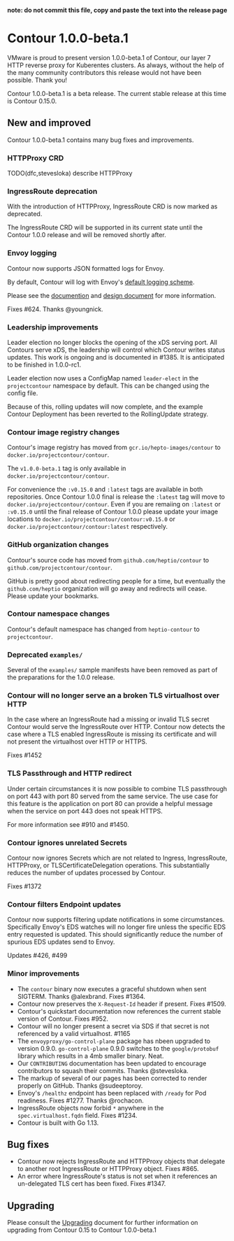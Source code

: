 **note: do not commit this file, copy and paste the text into the release page**

# Contour 1.0.0-beta.1
VMware is proud to present version 1.0.0-beta.1 of Contour, our layer 7 HTTP reverse proxy for Kuberentes clusters. As always, without the help of the many community contributors this release would not have been possible. Thank you!

Contour 1.0.0-beta.1 is a beta release. The current stable release at this time is Contour 0.15.0.

## New and improved 

Contour 1.0.0-beta.1 contains many bug fixes and improvements.

### HTTPProxy CRD

TODO(dfc,stevesloka) describe HTTPProxy

### IngressRoute deprecation

With the introduction of HTTPProxy, IngressRoute CRD is now marked as deprecated. 

The IngressRoute CRD will be supported in its current state until the Contour 1.0.0 release and will be removed shortly after.

### Envoy logging

Contour now supports JSON formatted logs for Envoy.

By default, Contour will log with Envoy's [default logging scheme](https://www.envoyproxy.io/docs/envoy/v1.5.0/configuration/access_log#config-access-log-default-format).

Please see the [documention](/docs/structured-logs.md) and [design document](/design/envoy-json-logging.md) for more information.

Fixes #624. Thanks @youngnick.

### Leadership improvements

Leader election no longer blocks the opening of the xDS serving port.
All Contours serve xDS, the leadership will control which Contour writes status updates.
This work is ongoing and is documented in #1385.
It is anticipated to be finished in 1.0.0-rc1.

Leader election now uses a ConfigMap named `leader-elect` in the `projectcontour` namespace by default.
This can be changed using the config file.

Because of this, rolling updates will now complete, and the example Contour Deployment has been reverted to the RollingUpdate strategy.

### Contour image registry changes

Contour's image registry has moved from `gcr.io/hepto-images/contour` to `docker.io/projectcontour/contour`.

The `v1.0.0-beta.1` tag is only available in `docker.io/projectcontour/contour`. 

For convenience the `:v0.15.0` and `:latest` tags are available in both repositories. Once Contour 1.0.0 final is release the `:latest` tag will move to `docker.io/projectcontour/contour`. Even if you are remaiing on `:latest` or `:v0.15.0` until the final release of Contour 1.0.0 please update your image locations to `docker.io/projectcontour/contour:v0.15.0` or `docker.io/projectcontour/contour:latest` respectively.

### GitHub organization changes

Contour's source code has moved from `github.com/heptio/contour` to `github.com/projectcontour/contour`.

GitHub is pretty good about redirecting people for a time, but eventually the `github.com/heptio` organization will go away and redirects will cease. Please update your bookmarks.

### Contour namespace changes

Contour's default namespace has changed from `heptio-contour` to `projectcontour`.

### Deprecated `examples/`

Several of the `examples/` sample manifests have been removed as part of the preparations for the 1.0.0 release.

### Contour will no longer serve an a broken TLS virtualhost over HTTP

In the case where an IngressRoute had a missing or invalid TLS secret Contour would serve the IngressRoute over HTTP. Contour now detects the case where a TLS enabled IngressRoute is missing its certificate and will not present the virtualhost over HTTP or HTTPS.

Fixes #1452

### TLS Passthrough and HTTP redirect

Under certain circumstances it is now possible to combine TLS passthrough on port 443 with port 80 served from the same service. The use case for this feature is the application on port 80 can provide a helpful message when the service on port 443 does not speak HTTPS.

For more information see #910 and #1450.

### Contour ignores unrelated Secrets

Contour now ignores Secrets which are not related to Ingress, IngressRoute, HTTPProxy, or TLSCertificateDelegation operations.
This substantially reduces the number of updates processed by Contour.

Fixes #1372

### Contour filters Endpoint updates

Contour now supports filtering update notifications in some circumstances. Specifically Envoy's EDS watches will no longer fire unless the specific EDS entry requested is updated. This should significantly reduce the number of spurious EDS updates send to Envoy.

Updates #426, #499

### Minor improvements

- The `contour` binary now executes a graceful shutdown when sent SIGTERM. Thanks @alexbrand. Fixes #1364.
- Contour now preserves the `X-Request-Id` header if present. Fixes #1509.
- Contour's quickstart documentation now references the current stable version of Contour. Fixes #952.
- Contour will no longer present a secret via SDS if that secret is not referenced by a valid virtualhost. #1165
- The `envoyproxy/go-control-plane` package has nbeen upgraded to version 0.9.0. `go-control-plane` 0.9.0 switches to the `google/protobuf` library which results in a 4mb smaller binary. Neat.
- Our `CONTRIBUTING` documentation has been updated to encourage contributors to squash their commits. Thanks @stevesloka.
- The markup of several of our pages has been corrected to render properly on GitHub. Thanks @sudeeptoroy.
- Envoy's `/healthz` endpoint has been replaced with `/ready` for Pod readiness. Fixes #1277. Thanks @rochacon.
- IngressRoute objects now forbid `*` anywhere in the `spec.virtualhost.fqdn` field. Fixes #1234.
- Contour is built with Go 1.13.

## Bug fixes

- Contour now rejects IngressRoute and HTTPProxy objects that delegate to another root IngressRoute or HTTPProxy object. Fixes #865.
- An error where IngressRoute's status is not set when it references an un-delegated TLS cert has been fixed. Fixes #1347.

## Upgrading

Please consult the [Upgrading](/docs/upgrading.md) document for further information on upgrading from Contour 0.15 to Contour 1.0.0-beta.1
